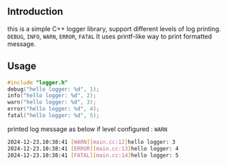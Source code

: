 ## Introduction

this is a simple C++ logger library, support different levels of log printing.
`DEBUG`, `INFO`, `WARN`, `ERROR`, `FATAL`
It uses printf-like way to print formatted message.

## Usage
```c++
#include "logger.h"
debug("hello logger: %d", 1);
info("hello logger: %d", 2);
warn("hello logger: %d", 3);
error("hello logger: %d", 4);
fatal("hello logger: %d", 5);
```
printed log message as below if level configured : `WARN`
```sh
2024-12-23.10:38:41 [WARN][main.cc:12]hello logger: 3
2024-12-23.10:38:41 [ERROR][main.cc:13]hello logger: 4
2024-12-23.10:38:41 [FATAL][main.cc:14]hello logger: 5
```
